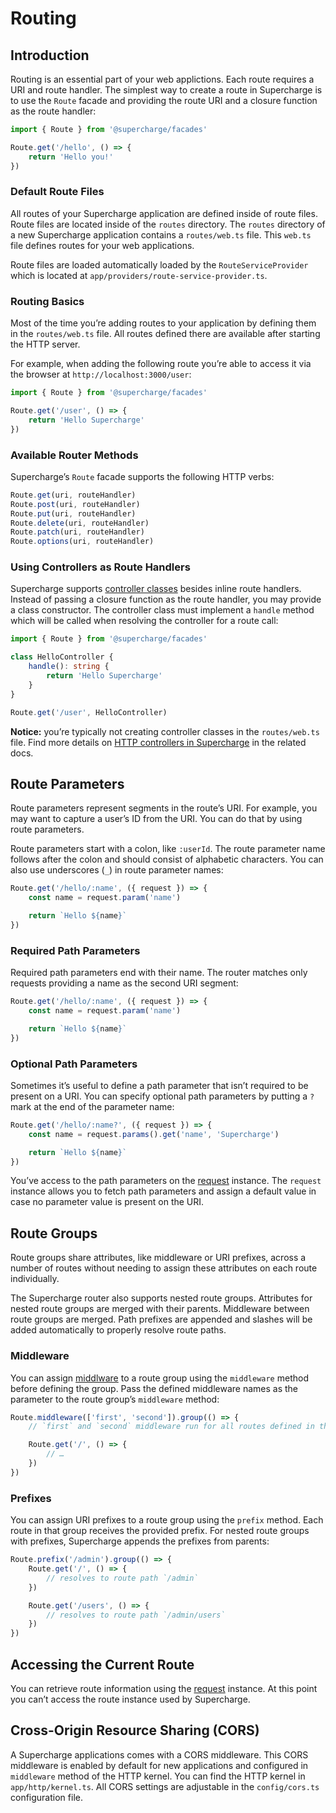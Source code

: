 # Routing


## Introduction
Routing is an essential part of your web applictions. Each route requires a URI and route handler. The simplest way to create a route in Supercharge is to use the `Route` facade and providing the route URI and a closure function as the route handler:

```ts
import { Route } from '@supercharge/facades'

Route.get('/hello', () => {
    return 'Hello you!'
})
```


### Default Route Files
All routes of your Supercharge application are defined inside of route files. Route files are located inside of the `routes` directory. The `routes` directory of a new Supercharge application contains a `routes/web.ts` file. This `web.ts` file defines routes for your web applications.

Route files are loaded automatically loaded by the `RouteServiceProvider` which is located at `app/providers/route-service-provider.ts`.


### Routing Basics
Most of the time you’re adding routes to your application by defining them in the `routes/web.ts` file. All routes defined there are available after starting the HTTP server.

For example, when adding the following route you’re able to access it via the browser at `http://localhost:3000/user`:

```ts
import { Route } from '@supercharge/facades'

Route.get('/user', () => {
    return 'Hello Supercharge'
})
```


### Available Router Methods
Supercharge’s `Route` facade supports the following HTTP verbs:

```ts
Route.get(uri, routeHandler)
Route.post(uri, routeHandler)
Route.put(uri, routeHandler)
Route.delete(uri, routeHandler)
Route.patch(uri, routeHandler)
Route.options(uri, routeHandler)
```


### Using Controllers as Route Handlers
Supercharge supports [controller classes](/docs/{{version}}/controllers) besides inline route handlers. Instead of passing a closure function as the route handler, you may provide a class constructor. The controller class must implement a `handle` method which will be called when resolving the controller for a route call:

```ts
import { Route } from '@supercharge/facades'

class HelloController {
    handle(): string {
        return 'Hello Supercharge'
    }
}

Route.get('/user', HelloController)
```

**Notice:** you’re typically not creating controller classes in the `routes/web.ts` file. Find more details on [HTTP controllers in Supercharge](/docs/{{version}}/controllers) in the related docs.


## Route Parameters
Route parameters represent segments in the route’s URI. For example, you may want to capture a user’s ID from the URI. You can do that by using route parameters.

Route parameters start with a colon, like `:userId`. The route parameter name follows after the colon and should consist of alphabetic characters. You can also use underscores (`_`) in route parameter names:

```ts
Route.get('/hello/:name', ({ request }) => {
    const name = request.param('name')

    return `Hello ${name}`
})
```


### Required Path Parameters
Required path parameters end with their name. The router matches only requests providing a name as the second URI segment:

```ts
Route.get('/hello/:name', ({ request }) => {
    const name = request.param('name')

    return `Hello ${name}`
})
```


### Optional Path Parameters
Sometimes it’s useful to define a path parameter that isn’t required to be present on a URI. You can specify optional path parameters by putting a `?` mark at the end of the parameter name:

```ts
Route.get('/hello/:name?', ({ request }) => {
    const name = request.params().get('name', 'Supercharge')

    return `Hello ${name}`
})
```

You’ve access to the path parameters on the [request](/docs/{{version}}/requests) instance. The `request` instance allows you to fetch path parameters and assign a default value in case no parameter value is present on the URI.


## Route Groups
Route groups share attributes, like middleware or URI prefixes, across a number of routes without needing to assign these attributes on each route individually.

The Supercharge router also supports nested route groups. Attributes for nested route groups are merged with their parents. Middleware between route groups are merged. Path prefixes are appended and slashes will be added automatically to properly resolve route paths.


### Middleware
You can assign [middlware](/docs/{{version}}/middleware) to a route group using the `middleware` method before defining the group. Pass the defined middleware names as the parameter to the route group’s `middleware` method:

```ts
Route.middleware(['first', 'second']).group(() => {
    // `first` and `second` middleware run for all routes defined in this group

    Route.get('/', () => {
        // …
    })
})
```


### Prefixes
You can assign URI prefixes to a route group using the `prefix` method. Each route in that group receives the provided prefix. For nested route groups with prefixes, Supercharge appends the prefixes from parents:

```ts
Route.prefix('/admin').group(() => {
    Route.get('/', () => {
        // resolves to route path `/admin`
    })

    Route.get('/users', () => {
        // resolves to route path `/admin/users`
    })
})
```


## Accessing the Current Route
You can retrieve route information using the [request](/docs/requests) instance. At this point you can’t access the route instance used by Supercharge.


## Cross-Origin Resource Sharing (CORS)
A Supercharge applications comes with a CORS middleware. This CORS middleware is enabled by default for new applications and configured in `middleware` method of the HTTP kernel. You can find the HTTP kernel in `app/http/kernel.ts`. All CORS settings are adjustable in the `config/cors.ts` configuration file.


